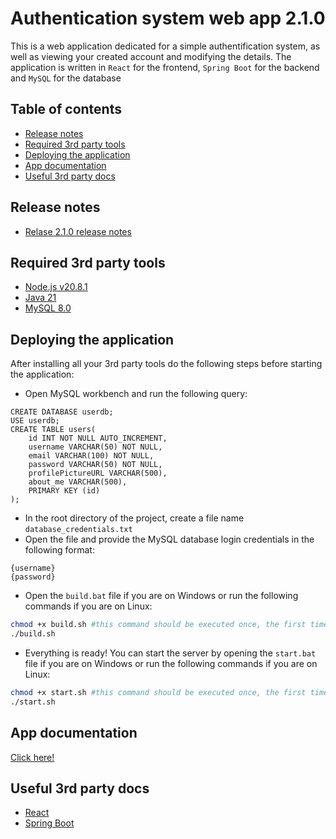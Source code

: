 # Authentication system web app 2.1.0

This is a web application dedicated for a simple authentification system, as well as viewing your created account and modifying the details. The application is written in `React` for the frontend, `Spring Boot` for the backend and `MySQL` for the database

## Table of contents

- [Release notes](#release-notes)
- [Required 3rd party tools](#required-3rd-party-tools)
- [Deploying the application](#deploying-the-application)
- [App documentation](#app-documentation)
- [Useful 3rd party docs](#useful-3rd-party-docs)

## Release notes

- [Relase 2.1.0 release notes](https://github.com/virlancristian/Authentication-web-app/pull/11)

## Required 3rd party tools

- [Node.js v20.8.1](https://nodejs.org/dist/v20.8.1/)
- [Java 21](https://www.oracle.com/ro/java/technologies/downloads/#java21)
- [MySQL 8.0](https://dev.mysql.com/downloads/installer/)

## Deploying the application

After installing all your 3rd party tools do the following steps before starting the application:
- Open MySQL workbench and run the following query:
```mysql
CREATE DATABASE userdb;
USE userdb;
CREATE TABLE users(
    id INT NOT NULL AUTO_INCREMENT,
    username VARCHAR(50) NOT NULL,
    email VARCHAR(100) NOT NULL,
    password VARCHAR(50) NOT NULL,
    profilePictureURL VARCHAR(500),
    about_me VARCHAR(500),
    PRIMARY KEY (id)
);
``` 
- In the root directory of the project, create a file name `database_credentials.txt`
- Open the file and provide the MySQL database login credentials in the following format:
```
{username}
{password}
```
- Open the `build.bat` file if you are on Windows or run the following commands if you are on Linux:
```bash
chmod +x build.sh #this command should be executed once, the first time you run the build.sh file
./build.sh
```
- Everything is ready! You can start the server by opening the `start.bat` file if you are on Windows or run the following commands if you are on Linux:
```bash
chmod +x start.sh #this command should be executed once, the first time you run the start.sh file
./start.sh
```

## App documentation

[Click here!](https://github.com/virlancristian/Authentication-web-app/issues/10)

## Useful 3rd party docs

- [React](https://devdocs.io/react/)
- [Spring Boot](https://docs.spring.io/spring-boot/docs/current/reference/htmlsingle/)
